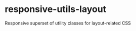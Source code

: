 responsive-utils-layout
=======================

Responsive superset of utility classes for layout-related CSS
